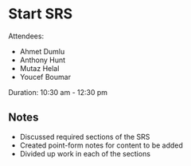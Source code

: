 # Start SRS

Attendees:

- Ahmet Dumlu
- Anthony Hunt
- Mutaz Helal
- Youcef Boumar

Duration: 10:30 am - 12:30 pm

## Notes

- Discussed required sections of the SRS
- Created point-form notes for content to be added
- Divided up work in each of the sections
